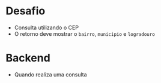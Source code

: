 # Desafio

- Consulta utilizando o CEP
- O retorno deve mostrar o `bairro`, `municipio` e `logradouro`

# Backend

- Quando realiza uma consulta